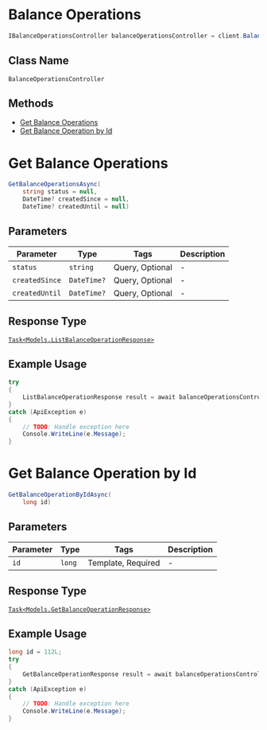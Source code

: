 # Balance Operations

```csharp
IBalanceOperationsController balanceOperationsController = client.BalanceOperationsController;
```

## Class Name

`BalanceOperationsController`

## Methods

* [Get Balance Operations](../../doc/controllers/balance-operations.md#get-balance-operations)
* [Get Balance Operation by Id](../../doc/controllers/balance-operations.md#get-balance-operation-by-id)


# Get Balance Operations

```csharp
GetBalanceOperationsAsync(
    string status = null,
    DateTime? createdSince = null,
    DateTime? createdUntil = null)
```

## Parameters

| Parameter | Type | Tags | Description |
|  --- | --- | --- | --- |
| `status` | `string` | Query, Optional | - |
| `createdSince` | `DateTime?` | Query, Optional | - |
| `createdUntil` | `DateTime?` | Query, Optional | - |

## Response Type

[`Task<Models.ListBalanceOperationResponse>`](../../doc/models/list-balance-operation-response.md)

## Example Usage

```csharp
try
{
    ListBalanceOperationResponse result = await balanceOperationsController.GetBalanceOperationsAsync(null, null, null);
}
catch (ApiException e)
{
    // TODO: Handle exception here
    Console.WriteLine(e.Message);
}
```


# Get Balance Operation by Id

```csharp
GetBalanceOperationByIdAsync(
    long id)
```

## Parameters

| Parameter | Type | Tags | Description |
|  --- | --- | --- | --- |
| `id` | `long` | Template, Required | - |

## Response Type

[`Task<Models.GetBalanceOperationResponse>`](../../doc/models/get-balance-operation-response.md)

## Example Usage

```csharp
long id = 112L;
try
{
    GetBalanceOperationResponse result = await balanceOperationsController.GetBalanceOperationByIdAsync(id);
}
catch (ApiException e)
{
    // TODO: Handle exception here
    Console.WriteLine(e.Message);
}
```

